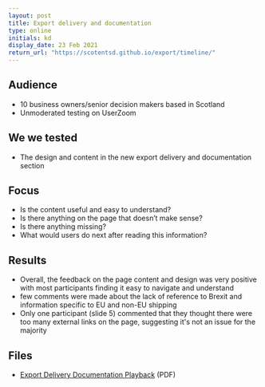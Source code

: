 ```yaml
---
layout: post
title: Export delivery and documentation
type: online
initials: kd
display_date: 23 Feb 2021
return_url: "https://scotentsd.github.io/export/timeline/"
---
```


## Audience
- 10 business owners/senior decision makers based in Scotland 
- Unmoderated testing on UserZoom 

## We we tested
- The design and content in the new export delivery and documentation section

## Focus
- Is the content useful and easy to understand? 
- Is there anything on the page that doesn’t make sense? 
- Is there anything missing? 
- What would users do next after reading this information? 

## Results
- Overall, the feedback on the page content and design was very positive with most participants finding it easy to navigate and understand 
- few comments were made about the lack of reference to Brexit and information specific to EU and non-EU shipping 
- Only one participant (slide 5) commented that they thought there were too many external links on the page, suggesting it's not an issue for the majority 
   
   
## Files
- [Export Delivery Documentation Playback](/export/files/SE-Exporting-DeliveryDocumentation-240221.pdf) (PDF)
